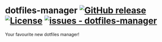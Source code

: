 # dotfiles-manager [![GitHub release](https://img.shields.io/github/release/hegde-atri/dotfiles-manager?include_prereleases=&sort=semver&color=blue)](https://github.com/hegde-atri/dotfiles-manager/releases/) [![License](https://img.shields.io/badge/License-GNU--GPLv3-blue)](#license) [![issues - dotfiles-manager](https://img.shields.io/github/issues/hegde-atri/dotfiles-manager)](https://github.com/hegde-atri/dotfiles-manager/issues)

Your favourite new dotfiles manager!
